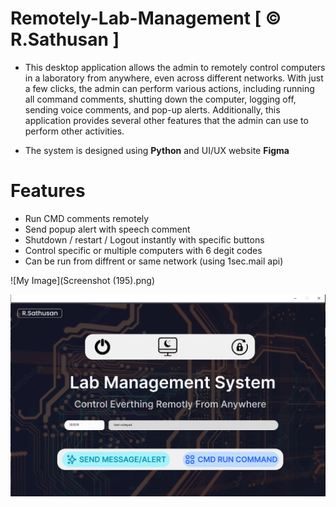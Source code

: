 # Remotely-Lab-Management [ © R.Sathusan ]
- This desktop application allows the admin to remotely control computers in a laboratory from anywhere, even across different networks. With just a few clicks, the admin can perform various actions, including running all command comments, shutting down the computer, logging off, sending voice comments, and pop-up alerts. Additionally, this application provides several other features that the admin can use to perform other activities.


- The system is designed using **Python** and UI/UX website **Figma**

# Features
- Run CMD comments remotely
- Send popup alert with speech comment
- Shutdown / restart / Logout instantly with specific buttons
- Control specific or multiple computers with 6 degit codes
- Can be run from diffrent or same network (using 1sec.mail api)

![My Image](Screenshot (195).png)

![My Image](sc0.png)
